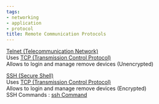 ```yaml
---
tags:
- networking
- application
- protocol
title: Remote Communication Protocols
---
```


<u>Telnet (Telecommunication Network)</u>  
Uses [TCP (Transmission Control Protocol)](../transport-layer-concepts/tcp-transmission-control-protocol.md)  
Allows to login and manage remove devices (Unencrypted)

<u>SSH (Secure Shell)</u>  
Uses [TCP (Transmission Control Protocol)](../transport-layer-concepts/tcp-transmission-control-protocol.md)  
Allows to login and manage remove devices (Encrypted)  
SSH Commands : [ssh Command](../../../operating-system/linux/commands/ssh-command.md)